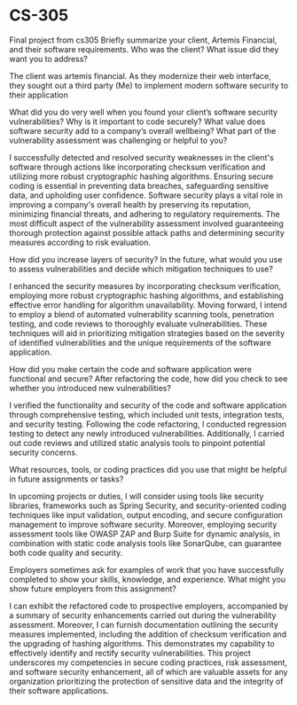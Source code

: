 # CS-305
Final project from cs305 Briefly summarize your client, Artemis Financial, and their software requirements. Who was the client? What issue did they want you to address?

The client was artemis financial. As they modernize their web interface, they sought out a third party (Me) to implement modern software security to their application

What did you do very well when you found your client’s software security vulnerabilities? Why is it important to code securely? What value does software security add to a company’s overall wellbeing? What part of the vulnerability assessment was challenging or helpful to you?

 I successfully detected and resolved security weaknesses in the client's software through actions like incorporating checksum verification and utilizing more robust cryptographic hashing algorithms. Ensuring secure coding is essential in preventing data breaches, safeguarding sensitive data, and upholding user confidence. Software security plays a vital role in improving a company's overall health by preserving its reputation, minimizing financial threats, and adhering to regulatory requirements. The most difficult aspect of the vulnerability assessment involved guaranteeing thorough protection against possible attack paths and determining security measures according to risk evaluation.

How did you increase layers of security? In the future, what would you use to assess vulnerabilities and decide which mitigation techniques to use?

I enhanced the security measures by incorporating checksum verification, employing more robust cryptographic hashing algorithms, and establishing effective error handling for algorithm unavailability. Moving forward, I intend to employ a blend of automated vulnerability scanning tools, penetration testing, and code reviews to thoroughly evaluate vulnerabilities. These techniques will aid in prioritizing mitigation strategies based on the severity of identified vulnerabilities and the unique requirements of the software application.

How did you make certain the code and software application were functional and secure? After refactoring the code, how did you check to see whether you introduced new vulnerabilities?

 I verified the functionality and security of the code and software application through comprehensive testing, which included unit tests, integration tests, and security testing. Following the code refactoring, I conducted regression testing to detect any newly introduced vulnerabilities. Additionally, I carried out code reviews and utilized static analysis tools to pinpoint potential security concerns.

What resources, tools, or coding practices did you use that might be helpful in future assignments or tasks?

In upcoming projects or duties, I will consider using tools like security libraries, frameworks such as Spring Security, and security-oriented coding techniques like input validation, output encoding, and secure configuration management to improve software security. Moreover, employing security assessment tools like OWASP ZAP and Burp Suite for dynamic analysis, in combination with static code analysis tools like SonarQube, can guarantee both code quality and security.

Employers sometimes ask for examples of work that you have successfully completed to show your skills, knowledge, and experience. What might you show future employers from this assignment?

I can exhibit the refactored code to prospective employers, accompanied by a summary of security enhancements carried out during the vulnerability assessment. Moreover, I can furnish documentation outlining the security measures implemented, including the addition of checksum verification and the upgrading of hashing algorithms. This demonstrates my capability to effectively identify and rectify security vulnerabilities. This project underscores my competencies in secure coding practices, risk assessment, and software security enhancement, all of which are valuable assets for any organization prioritizing the protection of sensitive data and the integrity of their software applications.
